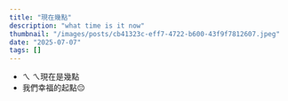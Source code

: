 ```yaml
---
title: "現在幾點"
description: "what time is it now"
thumbnail: "/images/posts/cb41323c-eff7-4722-b600-43f9f7812607.jpeg"
date: "2025-07-07"
tags: []
---
```

- ㄟ ㄟ現在是幾點
- 我們幸福的起點😔
